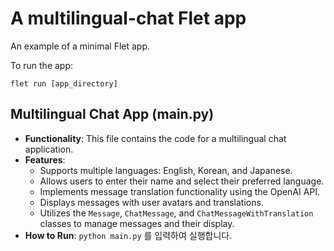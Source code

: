 # A multilingual-chat Flet app

An example of a minimal Flet app.

To run the app:

```
flet run [app_directory]
```

## Multilingual Chat App (main.py)

- **Functionality**: This file contains the code for a multilingual chat application.
- **Features**:
    - Supports multiple languages: English, Korean, and Japanese.
    - Allows users to enter their name and select their preferred language.
    - Implements message translation functionality using the OpenAI API.
    - Displays messages with user avatars and translations.
    - Utilizes the `Message`, `ChatMessage`, and `ChatMessageWithTranslation` classes to manage messages and their
      display.
- **How to Run**: `python main.py` 를 입력하여 실행합니다.
